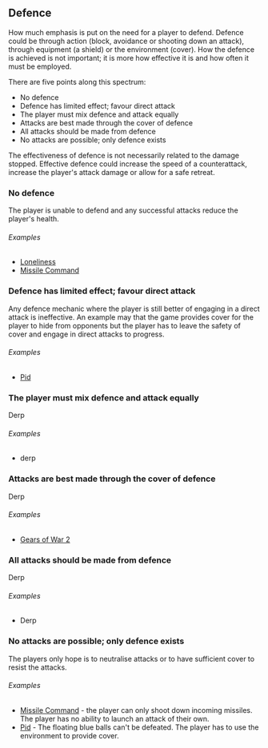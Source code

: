 ## Defence
How much emphasis is put on the need for a player to defend. Defence could be through action (block, avoidance or shooting down an attack), through equipment (a shield) or the environment (cover). How the defence is achieved is not important; it is more how effective it is and how often it must be employed.

There are five points along this spectrum:

- No defence
- Defence has limited effect; favour direct attack
- The player must mix defence and attack equally
- Attacks are best made through the cover of defence
- All attacks should be made from defence
- No attacks are possible; only defence exists

The effectiveness of defence is not necessarily related to the damage stopped. Effective defence could increase the speed of a counterattack, increase the player's attack damage or allow for a safe retreat.

### No defence
The player is unable to defend and any successful attacks reduce the player's health.

###### Examples
- [Loneliness](/games/loneliness)
- [Missile Command](/games/missile-command)

### Defence has limited effect; favour direct attack
Any defence mechanic where the player is still better of engaging in a direct attack is ineffective. An example may that the game provides cover for the player to hide from opponents but the player has to leave the safety of cover and engage in direct attacks to progress.

###### Examples
- [Pid](/games/pid)

### The player must mix defence and attack equally
Derp
###### Examples
- derp

### Attacks are best made through the cover of defence
Derp
###### Examples
- [Gears of War 2](/games/gears-of-war-2)

### All attacks should be made from defence
Derp
###### Examples
- Derp

### No attacks are possible; only defence exists
The players only hope is to neutralise attacks or to have sufficient cover to resist the attacks.

###### Examples
- [Missile Command](/games/missile-command) - the player can only shoot down incoming missiles. The player has no ability to launch an attack of their own.
- [Pid](/games/pid) - The floating blue balls can't be defeated. The player has to use the environment to provide cover.
